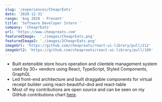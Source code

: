 ```yaml
---
slug: '/experiences/CheaprEats'
date: '2020-12-31'
range: 'Aug 2020 - Present'
title: 'Software Developer Intern '
company: 'CheaprEats'
url: 'https://www.cheapreats.com'
featuredImage:  './images/CheaprEats.png'
featuredImage2: './images/2CheaprEats.png'
imageUrl: 'https://github.com/cheapreats/react-ui-library/pull/212'
imageUrl2: 'https://github.com/cheapreats/react-ui-library/pull/189'
---
```

- Built extensible store hours operation and clientele management system used by 30+ vendors using <span>React, TypeScript, Styled Components, GraphQL</span>
- Led front-end architecture and built draggable components for virtual receipt builder using <span>react-beautiful-dnd</span> and <span>react-table</span>
- Most of my contributions are open source and can be seen on my GitHub contributions chart
<a href='https://github.com/xsharonhe?org=cheapreats&year_list=1'>here</a>.